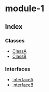 # module-1

## Index

### Classes

- [ClassA](classes/ClassA.md)
- [ClassB](classes/ClassB.md)

### Interfaces

- [InterfaceA](interfaces/InterfaceA.md)
- [InterfaceB](interfaces/InterfaceB.md)
